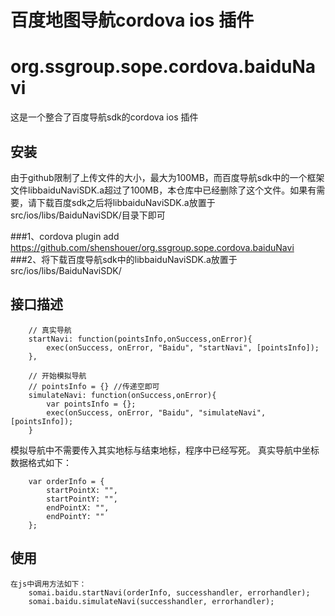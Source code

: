 # 百度地图导航cordova ios 插件
# org.ssgroup.sope.cordova.baiduNavi

这是一个整合了百度导航sdk的cordova ios 插件

## 安装

由于github限制了上传文件的大小，最大为100MB，而百度导航sdk中的一个框架文件libbaiduNaviSDK.a超过了100MB，本仓库中已经删除了这个文件。如果有需要，请下载百度sdk之后将libbaiduNaviSDK.a放置于src/ios/libs/BaiduNaviSDK/目录下即可

###1、cordova plugin add https://github.com/shenshouer/org.ssgroup.sope.cordova.baiduNavi
###2、将下载百度导航sdk中的libbaiduNaviSDK.a放置于src/ios/libs/BaiduNaviSDK/

## 接口描述
		// 真实导航
		startNavi: function(pointsInfo,onSuccess,onError){
        	exec(onSuccess, onError, "Baidu", "startNavi", [pointsInfo]);
    	},

    	// 开始模拟导航
    	// pointsInfo = {} //传递空即可
    	simulateNavi: function(onSuccess,onError){
        	var pointsInfo = {};
        	exec(onSuccess, onError, "Baidu", "simulateNavi", [pointsInfo]);
    	}
模拟导航中不需要传入其实地标与结束地标，程序中已经写死。
真实导航中坐标数据格式如下：

		var orderInfo = {
			startPointX: "",
			startPointY: "",
			endPointX: "",
			endPointY: ""
		};


## 使用
	
	在js中调用方法如下：
		somai.baidu.startNavi(orderInfo, successhandler, errorhandler);
    	somai.baidu.simulateNavi(successhandler, errorhandler);